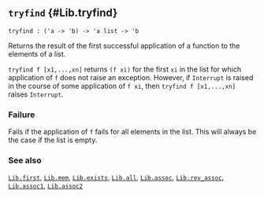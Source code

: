 ## `tryfind` {#Lib.tryfind}


```
tryfind : ('a -> 'b) -> 'a list -> 'b
```



Returns the result of the first successful application of a function to
the elements of a list.


`tryfind f [x1,...,xn]` returns `(f xi)` for the first `xi` in the list
for which application of `f` does not raise an exception. However, if
`Interrupt` is raised in the course of some application of `f xi`, then
`tryfind f [x1,...,xn]` raises `Interrupt`.

### Failure

Fails if the application of `f` fails for all elements in the list. This
will always be the case if the list is empty.

### See also

[`Lib.first`](#Lib.first), [`Lib.mem`](#Lib.mem), [`Lib.exists`](#Lib.exists), [`Lib.all`](#Lib.all), [`Lib.assoc`](#Lib.assoc), [`Lib.rev_assoc`](#Lib.rev_assoc), [`Lib.assoc1`](#Lib.assoc1), [`Lib.assoc2`](#Lib.assoc2)

